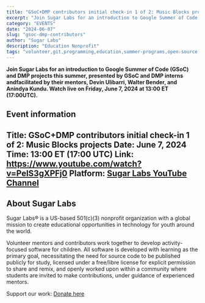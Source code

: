 ```yaml
---
title: "GSoC+DMP contributors initial check-in 1 of 2: Music Blocks projects"
excerpt: "Join Sugar Labs for an introduction to Google Summer of Code (GSoC) and DMP projects this summer, presented by GSoC and DMP interns andfacilitated by their mentors, Devin Ulibarri, Walter Bender, and Anindya Kundu. Watch live on Friday, June 7, 2024 at 13:00 ET (17:00UTC)."
category: "EVENTS"
date: "2024-06-07"
slug: "gsoc-dmp-contributors"
author: "Sugar Labs"
description: "Education Nonprofit"
tags: "volunteer,git,programming,education,summer-programs,open-source,mentorship,coding"
---
```

<!-- markdownlint-disable -->

**Join Sugar Labs for an introduction to Google Summer of Code (GSoC) and DMP projects this summer, presented by GSoC and DMP interns andfacilitated by their mentors, Devin Ulibarri, Walter Bender, and Anindya Kundu. Watch live on Friday, June 7, 2024 at 13:00 ET (17:00UTC).**

## Event information

Title: GSoC+DMP contributors initial check-in 1 of 2: Music Blocks projects
Date: June 7, 2024
Time: 13:00 ET (17:00 UTC)
Link: <https://www.youtube.com/watch?v=PeIS3gXPFj0>
Platform: [Sugar Labs YouTube Channel](https://www.youtube.com/@SugarlabsOrg-EN/streams)
---

## About Sugar Labs

Sugar Labs® is a US-based 501(c)(3) nonprofit organization with a global mission to create educational opportunities in technology for youth around the world.

Volunteer mentors and contributors work together to develop activity-focused software for children. All software is developed with learning as the primary goal, necessitating the need for source code to be published publicly for study, licensed under a free/libre license for explicit permission to share and remix, and openly worked upon within a community where students are invited to make contributions, under guidance of experienced mentors.

Support our work: [Donate here](https://www.sugarlabs.org/donate/)
